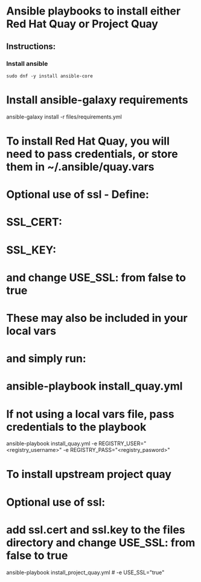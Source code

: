 # Ansible playbooks to install either Red Hat Quay or Project Quay

## Instructions:
### Install ansible
`sudo dnf -y install ansible-core`

# Install ansible-galaxy requirements
ansible-galaxy install -r files/requirements.yml

# To install Red Hat Quay, you will need to pass credentials, or store them in ~/.ansible/quay.vars
# Optional use of ssl - Define:
# SSL_CERT:
# SSL_KEY:
# and change USE_SSL: from false to true
# These may also be included in your local vars
# and simply run:
# ansible-playbook install_quay.yml
# If not using a local vars file, pass credentials to the playbook
ansible-playbook install_quay.yml -e REGISTRY_USER="<registry_username>" -e REGISTRY_PASS="<registry_pasword>"

# To install upstream project quay
# Optional use of ssl:
# add ssl.cert and ssl.key to the files directory and change USE_SSL: from false to true
ansible-playbook install_project_quay.yml # -e USE_SSL="true"
